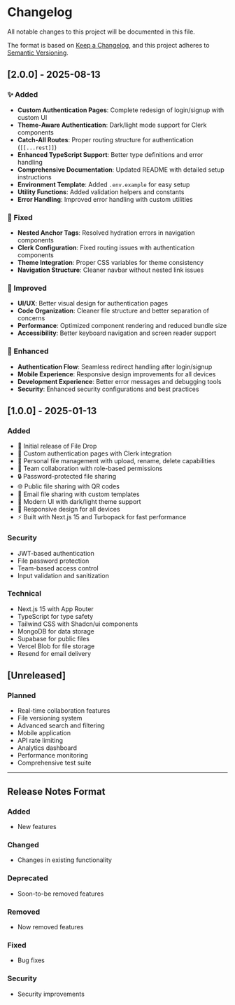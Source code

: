 # Changelog

All notable changes to this project will be documented in this file.

The format is based on [Keep a Changelog](https://keepachangelog.com/en/1.0.0/),
and this project adheres to [Semantic Versioning](https://semver.org/spec/v2.0.0.html).

## [2.0.0] - 2025-08-13

### ✨ Added
- **Custom Authentication Pages**: Complete redesign of login/signup with custom UI
- **Theme-Aware Authentication**: Dark/light mode support for Clerk components
- **Catch-All Routes**: Proper routing structure for authentication (`[[...rest]]`)
- **Enhanced TypeScript Support**: Better type definitions and error handling
- **Comprehensive Documentation**: Updated README with detailed setup instructions
- **Environment Template**: Added `.env.example` for easy setup
- **Utility Functions**: Added validation helpers and constants
- **Error Handling**: Improved error handling with custom utilities

### 🔧 Fixed
- **Nested Anchor Tags**: Resolved hydration errors in navigation components
- **Clerk Configuration**: Fixed routing issues with authentication components
- **Theme Integration**: Proper CSS variables for theme consistency
- **Navigation Structure**: Cleaner navbar without nested link issues

### 🎨 Improved
- **UI/UX**: Better visual design for authentication pages
- **Code Organization**: Cleaner file structure and better separation of concerns
- **Performance**: Optimized component rendering and reduced bundle size
- **Accessibility**: Better keyboard navigation and screen reader support

### 🚀 Enhanced
- **Authentication Flow**: Seamless redirect handling after login/signup
- **Mobile Experience**: Responsive design improvements for all devices
- **Development Experience**: Better error messages and debugging tools
- **Security**: Enhanced security configurations and best practices

## [1.0.0] - 2025-01-13

### Added
- 🎉 Initial release of File Drop
- 🔐 Custom authentication pages with Clerk integration
- 📁 Personal file management with upload, rename, delete capabilities
- 👥 Team collaboration with role-based permissions
- 🔒 Password-protected file sharing
- 🌐 Public file sharing with QR codes
- 📧 Email file sharing with custom templates
- 🎨 Modern UI with dark/light theme support
- 📱 Responsive design for all devices
- ⚡ Built with Next.js 15 and Turbopack for fast performance

### Security
- JWT-based authentication
- File password protection
- Team-based access control
- Input validation and sanitization

### Technical
- Next.js 15 with App Router
- TypeScript for type safety
- Tailwind CSS with Shadcn/ui components
- MongoDB for data storage
- Supabase for public files
- Vercel Blob for file storage
- Resend for email delivery

## [Unreleased]

### Planned
- Real-time collaboration features
- File versioning system
- Advanced search and filtering
- Mobile application
- API rate limiting
- Analytics dashboard
- Performance monitoring
- Comprehensive test suite

---

## Release Notes Format

### Added
- New features

### Changed
- Changes in existing functionality

### Deprecated
- Soon-to-be removed features

### Removed
- Now removed features

### Fixed
- Bug fixes

### Security
- Security improvements
